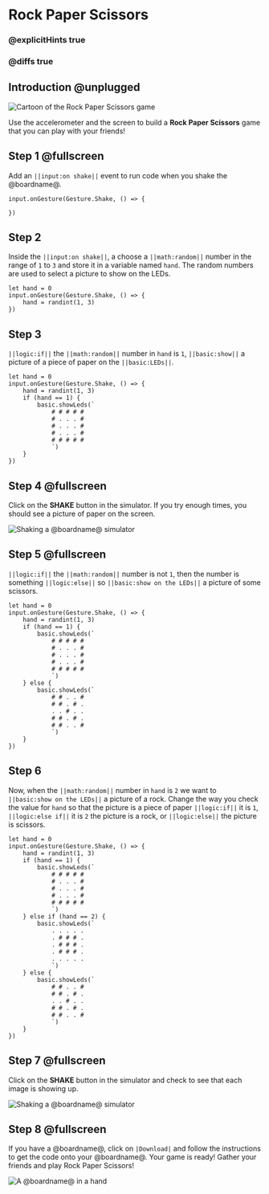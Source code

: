 # Rock Paper Scissors

### @explicitHints true
### @diffs true

## Introduction @unplugged

![Cartoon of the Rock Paper Scissors game](/static/mb/projects/a4-motion.png)

Use the accelerometer and the screen to build a **Rock Paper Scissors** game that you can play with your friends!

## Step 1 @fullscreen

Add an ``||input:on shake||`` event to run code when you shake the @boardname@.

```spy
input.onGesture(Gesture.Shake, () => {

})
```

## Step 2

Inside the ``||input:on shake||``, a choose a ``||math:random||`` number in the range of `1` to `3`
and store it in a variable named ``hand``. The random numbers are used to select a picture to show
on the LEDs.

```spy
let hand = 0
input.onGesture(Gesture.Shake, () => {
    hand = randint(1, 3)
})
```

## Step 3

``||logic:if||`` the ``||math:random||`` number in ``hand`` is `1`, ``||basic:show||`` a picture of a piece of paper on the ``||basic:LEDs||``.

```spy
let hand = 0
input.onGesture(Gesture.Shake, () => {
    hand = randint(1, 3)
    if (hand == 1) {
        basic.showLeds(`
            # # # # #
            # . . . #
            # . . . #
            # . . . #
            # # # # #
            `)
    }
})
```

## Step 4 @fullscreen

Click on the **SHAKE** button in the simulator. If you try enough times, you should see a picture of paper on the screen.

![Shaking a @boardname@ simulator](/static/mb/projects/rock-paper-scissors/rpsshake.gif)

## Step 5 @fullscreen

``||logic:if||`` the ``||math:random||`` number is not `1`, then the number is something
``||logic:else||`` so ``||basic:show on the LEDs||`` a picture of some scissors.

```spy
let hand = 0
input.onGesture(Gesture.Shake, () => {
    hand = randint(1, 3)
    if (hand == 1) {
        basic.showLeds(`
            # # # # #
            # . . . #
            # . . . #
            # . . . #
            # # # # #
            `)
    } else {
        basic.showLeds(`
            # # . . #
            # # . # .
            . . # . .
            # # . # .
            # # . . #
            `)
    }
})
```

## Step 6

Now, when the ``||math:random||`` number in ``hand`` is `2` we want to ``||basic:show on the LEDs||`` a picture of a rock. Change the way you check the value for ``hand`` so that the picture is a piece of paper ``||logic:if||`` it is `1`, ``||logic:else if||`` it is `2` the picture is a rock, or ``||logic:else||`` the picture is scissors.

```spy
let hand = 0
input.onGesture(Gesture.Shake, () => {
    hand = randint(1, 3)
    if (hand == 1) {
        basic.showLeds(`
            # # # # #
            # . . . #
            # . . . #
            # . . . #
            # # # # #
            `)
    } else if (hand == 2) {
        basic.showLeds(`
            . . . . .
            . # # # .
            . # # # .
            . # # # .
            . . . . .
            `)
    } else {
        basic.showLeds(`
            # # . . #
            # # . # .
            . . # . .
            # # . # .
            # # . . #
            `)
    }
})
```

## Step 7 @fullscreen

Click on the **SHAKE** button in the simulator and check to see that each image is showing up.

![Shaking a @boardname@ simulator](/static/mb/projects/rock-paper-scissors/rpssim3.gif)

## Step 8 @fullscreen

If you have a @boardname@, click on ``|Download|`` and follow the instructions to get the code
onto your @boardname@. Your game is ready! Gather your friends and play Rock Paper Scissors!

![A @boardname@ in a hand](/static/mb/projects/rock-paper-scissors/hand.jpg)
